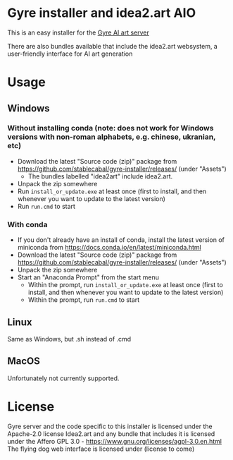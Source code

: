 # Gyre installer and idea2.art AIO

This is an easy installer for the [Gyre AI art server](https://gyre.ai)

There are also bundles available that include the idea2.art websystem, a user-friendly interface for AI art generation

# Usage

## Windows

### Without installing conda (note: does not work for Windows versions with non-roman alphabets, e.g. chinese, ukranian, etc)

- Download the latest "Source code (zip)" package from https://github.com/stablecabal/gyre-installer/releases/ (under "Assets")
  - The bundles labelled "idea2art" include idea2.art.
- Unpack the zip somewhere
- Run `install_or_update.exe` at least once (first to install, and then whenever you want to update to the latest version)
- Run `run.cmd` to start

### With conda

- If you don't already have an install of conda, install the latest version of miniconda from https://docs.conda.io/en/latest/miniconda.html 
- Download the latest "Source code (zip)" package from https://github.com/stablecabal/gyre-installer/releases/ (under "Assets")
- Unpack the zip somewhere
- Start an "Anaconda Prompt" from the start menu
  - Within the prompt, run `install_or_update.exe` at least once (first to install, and then whenever you want to update to the latest version)
  - Within the prompt, run `run.cmd` to start

## Linux

Same as Windows, but .sh instead of .cmd

## MacOS

Unfortunately not currently supported.

# License

Gyre server and the code specific to this installer is licensed under the Apache-2.0 license
Idea2.art and any bundle that includes it is licensed under the Affero GPL 3.0 - https://www.gnu.org/licenses/agpl-3.0.en.html
The flying dog web interface is licensed under (license to come)
